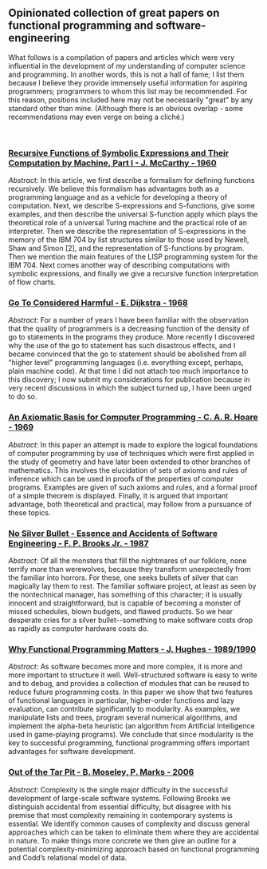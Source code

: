 ## Opinionated collection of great papers on functional programming and software-engineering

What follows is a compilation of papers and articles which were very
influential in the development of _my_ understanding of computer science
and programming. In another words, this is not a hall of fame; I list 
them because I believe they provide immensely useful information for 
aspiring programmers; programmers to whom this list may be recommended.
For this reason, positions included here may not be necessarily "great"
by any standard other than mine. (Although there is an obvious overlap -
some recommendations may even verge on being a cliché.)

<br>

### [Recursive Functions of Symbolic Expressions and Their Computation by Machine, Part I - J. McCarthy - 1960](https://github.com/IwoHerka/great-cs-papers/blob/master/Recursive_Functions_of_Symbolic_Expressions_and_Their_Computation_by_Machine_McCarthy.pdf)

_Abstract_: In this article, we first describe a formalism for defining
functions recursively. We believe this formalism has advantages both as
a programming language and as a vehicle for developing a theory of
computation. Next, we describe S-expressions and S-functions, give some
examples, and then describe the universal S-function apply which plays
the theoretical role of a universal Turing machine and the practical
role of an interpreter. Then we describe the representation of S-expressions
in the memory of the IBM 704 by list structures similar to those used by
Newell, Shaw and Simon [2], and the representation of S-functions by
program. Then we mention the main features of the LISP programming system
for the IBM 704. Next comes another way of describing computations with
symbolic expressions, and finally we give a recursive function
interpretation of flow charts.

### [Go To Considered Harmful - E. Dijkstra - 1968](https://github.com/IwoHerka/great-cs-papers/blob/master/Go_To_Statement_Considered_Harmful_E_Dijkstra.pdf)

_Abstract_: For a number of years I have been familiar with the observation
that the quality of programmers is a decreasing function of the density of
go to statements in the programs they produce. More recently I discovered
why the use of the go to statement has such disastrous effects, and I became
convinced that the go to statement should be abolished from all "higher level"
programming languages (i.e. everything except, perhaps, plain machine code).
At that time I did not attach too much importance to this discovery; I now
submit my considerations for publication because in very recent discussions
in which the subject turned up, I have been urged to do so.

### [An Axiomatic Basis for Computer Programming - C. A. R. Hoare - 1969](https://github.com/IwoHerka/great-cs-papers/blob/master/An_Axiomatic_Basis_for_Computer_Programming_C_A_R_Hoare.pdf)

_Abstract_: In this paper an attempt is made to explore the logical 
foundations of computer programming by use of techniques which were first 
applied in the study of geometry and have later been extended to other 
branches of mathematics. This involves the elucidation of sets of axioms
and rules of inference which can be used in proofs of the properties of 
computer programs. Examples are given of such axioms and rules, and a formal
proof of a simple theorem is displayed. Finally, it is argued that important
advantage, both theoretical and practical, may follow from a pursuance of
these topics.

### [No Silver Bullet - Essence and Accidents of Software Engineering - F. P. Brooks Jr. - 1987](https://github.com/IwoHerka/great-cs-papers/blob/master/No_Silver_Bullet_Essence_and_Accidents_of_Software_Engineering_F_P_Brooks_Jr.pdf)

_Abstract_: 
Of all the monsters that fill the nightmares of our folklore, none terrify
more than werewolves, because they transform unexpectedly from the familiar
into horrors. For these, one seeks bullets of silver that can magically lay
them to rest. The familiar software project, at least as seen by the
nontechnical manager, has something of this character; it is usually innocent
and straightforward, but is capable of becoming a monster of missed schedules,
blown budgets, and flawed products. So we hear desperate cries for a silver
bullet--something to make software costs drop as rapidly as computer hardware
costs do.

### [Why Functional Programming Matters - J. Hughes - 1989/1990](https://github.com/IwoHerka/great-cs-papers/blob/master/Why_Functional_Programming_Matters_J_Hughes.pdf)

_Abstract_: As software becomes more and more complex, it is more and more
important to structure it well. Well-structured software is easy to write
and to debug, and provides a collection of modules that can be reused
to reduce future programming costs. In this paper we show that two features
of functional languages in particular, higher-order functions and lazy
evaluation, can contribute significantly to modularity. As examples, we
manipulate lists and trees, program several numerical algorithms, and implement
the alpha-beta heuristic (an algorithm from Artificial Intelligence
used in game-playing programs). We conclude that since modularity is the
key to successful programming, functional programming offers important
advantages for software development.

### [Out of the Tar Pit - B. Moseley, P. Marks - 2006](https://github.com/IwoHerka/great-cs-papers/blob/master/Out_of_the_Tar_Pit_B_Moseley_P_Marks.pdf)

_Abstract_: Complexity is the single major difficulty in the successful development
of large-scale software systems. Following Brooks we distinguish
accidental from essential difficulty, but disagree with his premise that
most complexity remaining in contemporary systems is essential. We
identify common causes of complexity and discuss general approaches
which can be taken to eliminate them where they are accidental in
nature. To make things more concrete we then give an outline for
a potential complexity-minimizing approach based on functional programming
and Codd’s relational model of data.
